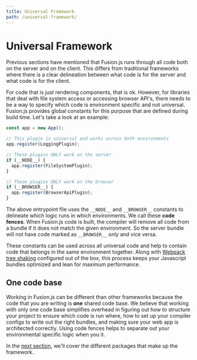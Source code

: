 ```yaml
---
title: Universal Framework
path: /universal-framework/
---
```


# Universal Framework

Previous sections have mentioned that Fusion.js runs through all code both on the server and on the client. This differs from traditional frameworks where there is a clear delineation between what code is for the server and what code is for the client.

For code that is just rendering components, that is ok. However, for libraries that deal with file system access or accessing browser API's, there needs to be a way to specify which code is environment specific and not universal. Fusion.js provides global constants for this purpose that are defined during build time. Let's take a look at an example:

```js
const app = new App();

// This plugin is universal and works across both environments
app.register(LoggingPlugin);

// These plugins ONLY work on the server
if (__NODE__) {
  app.register(FileSystemPlugin);
}

// These plugins ONLY work on the browser
if (__BROWSER__) {
  app.register(BrowserApiPlugin);
}
```

The above entrypoint file uses the `__NODE__` and `__BROWSER__` constants to delineate which logic runs in which environments. We call these **code fences**. When Fusion.js code is built, the compiler will remove all code from a bundle if it does not match the given environment. So the server bundle will not have code marked as `__BROWSER__` only and vice versa.

These constants can be used across all universal code and help to contain code that belongs in the same environment together. Along with [Webpack tree shaking](https://webpack.js.org/guides/tree-shaking/) configured out of the box, this process keeps your Javascript bundles optimized and lean for maximum performance.

## One code base

Working in Fusion.js can be different than other frameworks because the code that you are writing is **one** shared code base. We believe that working with only one code base simplifies overhead in figuring out how to structure your project to ensure which code is run where, how to set up your compiler configs to write out the right bundles, and making sure your web app is architected correctly. Using code fences helps to separate out your environmental specific logic when you it.

In the [next section](/docs/core-concepts/core-packages), we'll cover the different packages that make up the framework.
